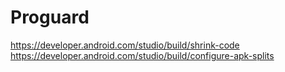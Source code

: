 # Proguard
https://developer.android.com/studio/build/shrink-code
https://developer.android.com/studio/build/configure-apk-splits
